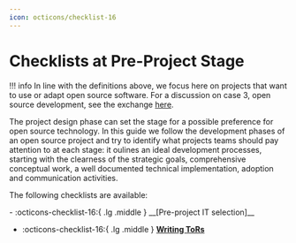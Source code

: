 ```yaml
---
icon: octicons/checklist-16
---
```


# Checklists at Pre-Project Stage 

!!! info 
    In line with the definitions above, we focus here on projects that want to use or adapt open source software. For a discussion on case 3, open source development, see the exchange [here](https://github.com/GFA-DIU/GFA-DIU.github.io/issues/15).

The project design phase can set the stage for a possible preference for open source technology. In this guide we follow the development phases of an open source project and try to identify what projects teams should pay attention to at each stage: it oulines an ideal development processes, starting with the clearness of the strategic goals, comprehensive conceptual work, a well documented technical implementation, adoption and communication activities.

The following checklists are available:

<div class="grid cards" markdown>
-   :octicons-checklist-16:{ .lg .middle } __[Pre-project IT selection]__

-   :octicons-checklist-16:{ .lg .middle } __[Writing ToRs]__

</div>

[Pre-project IT selection]: pre-project/IT_sel_checklist.md
[Writing ToRs]: pre-project/pre-project/ToR_checklist.md